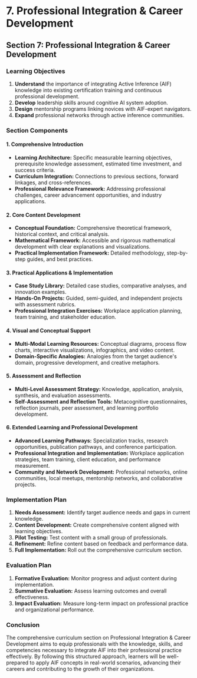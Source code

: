 # 7. Professional Integration & Career Development

## Section 7: Professional Integration & Career Development

### Learning Objectives

1. **Understand** the importance of integrating Active Inference (AIF) knowledge into existing certification training and continuous professional development.
2. **Develop** leadership skills around cognitive AI system adoption.
3. **Design** mentorship programs linking novices with AIF-expert navigators.
4. **Expand** professional networks through active inference communities.

### Section Components

#### 1. Comprehensive Introduction

- **Learning Architecture:** Specific measurable learning objectives, prerequisite knowledge assessment, estimated time investment, and success criteria.
- **Curriculum Integration:** Connections to previous sections, forward linkages, and cross-references.
- **Professional Relevance Framework:** Addressing professional challenges, career advancement opportunities, and industry applications.

#### 2. Core Content Development

- **Conceptual Foundation:** Comprehensive theoretical framework, historical context, and critical analysis.
- **Mathematical Framework:** Accessible and rigorous mathematical development with clear explanations and visualizations.
- **Practical Implementation Framework:** Detailed methodology, step-by-step guides, and best practices.

#### 3. Practical Applications & Implementation

- **Case Study Library:** Detailed case studies, comparative analyses, and innovation examples.
- **Hands-On Projects:** Guided, semi-guided, and independent projects with assessment rubrics.
- **Professional Integration Exercises:** Workplace application planning, team training, and stakeholder education.

#### 4. Visual and Conceptual Support

- **Multi-Modal Learning Resources:** Conceptual diagrams, process flow charts, interactive visualizations, infographics, and video content.
- **Domain-Specific Analogies:** Analogies from the target audience's domain, progressive development, and creative metaphors.

#### 5. Assessment and Reflection

- **Multi-Level Assessment Strategy:** Knowledge, application, analysis, synthesis, and evaluation assessments.
- **Self-Assessment and Reflection Tools:** Metacognitive questionnaires, reflection journals, peer assessment, and learning portfolio development.

#### 6. Extended Learning and Professional Development

- **Advanced Learning Pathways:** Specialization tracks, research opportunities, publication pathways, and conference participation.
- **Professional Integration and Implementation:** Workplace application strategies, team training, client education, and performance measurement.
- **Community and Network Development:** Professional networks, online communities, local meetups, mentorship networks, and collaborative projects.

### Implementation Plan

1. **Needs Assessment:** Identify target audience needs and gaps in current knowledge.
2. **Content Development:** Create comprehensive content aligned with learning objectives.
3. **Pilot Testing:** Test content with a small group of professionals.
4. **Refinement:** Refine content based on feedback and performance data.
5. **Full Implementation:** Roll out the comprehensive curriculum section.

### Evaluation Plan

1. **Formative Evaluation:** Monitor progress and adjust content during implementation.
2. **Summative Evaluation:** Assess learning outcomes and overall effectiveness.
3. **Impact Evaluation:** Measure long-term impact on professional practice and organizational performance.

### Conclusion

The comprehensive curriculum section on Professional Integration & Career Development aims to equip professionals with the knowledge, skills, and competencies necessary to integrate AIF into their professional practice effectively. By following this structured approach, learners will be well-prepared to apply AIF concepts in real-world scenarios, advancing their careers and contributing to the growth of their organizations.